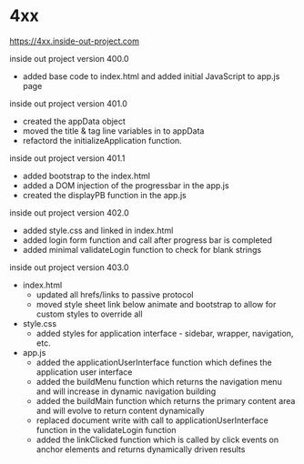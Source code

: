 # 4xx

https://4xx.inside-out-project.com

inside out project version 400.0
- added base code to index.html and added initial JavaScript to app.js page

inside out project version 401.0
- created the appData object
- moved the title & tag line variables in to appData 
- refactord the initializeApplication function.

inside out project version 401.1
- added bootstrap to the index.html
- added a DOM injection of the progressbar in the app.js
- created the displayPB function in the app.js

inside out project version 402.0
- added style.css and linked in index.html
- added login form function and call after progress bar is completed
- added minimal validateLogin function to check for blank strings

inside out project version 403.0
- index.html
    - updated all hrefs/links to passive protocol
    - moved style sheet link below animate and bootstrap to allow for custom styles to override all
- style.css
    - added styles for application interface - sidebar, wrapper, navigation, etc.
- app.js
    - added the applicationUserInterface function which defines the application user interface
    - added the buildMenu function which returns the navigation menu and will increase in dynamic navigation building
    - added the buildMain function which returns the primary content area and will evolve to return content dynamically
    - replaced document write with call to applicationUserInterface function in the validateLogin function
    - added the linkClicked function which is called by click events on anchor elements and returns dynamically driven results

